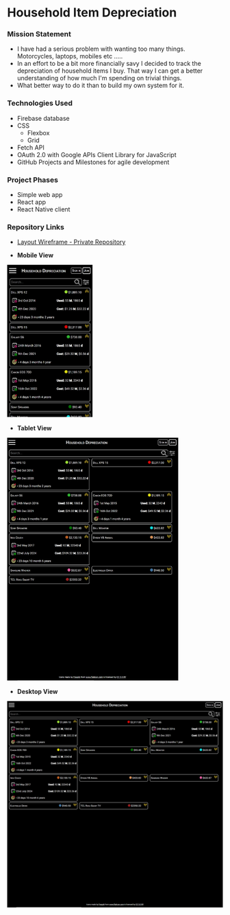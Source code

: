 # Household Item Depreciation 

### Mission Statement
* I have had a serious problem with wanting too many things. Motorcycles, laptops, mobiles etc .....
* In an effort to be a bit more financially savy I decided to track the depreciation of household items I buy. That way I can get a better understanding of how much I'm spending on trivial things. 
* What better way to do it than to build my own system for it.

### Technologies Used

* Firebase database 
* CSS
  * Flexbox
  * Grid
* Fetch API
* OAuth 2.0 with Google APIs Client Library for JavaScript
* GitHub Projects and Milestones for agile development

### Project Phases

* Simple web app
* React app
* React Native client

### Repository Links

* [Layout Wireframe - Private Repository](https://github.com/kumudug/household_depreciation_layout_wireframe)


* __Mobile View__

<img src="Responsive_Mobile.jpg" alt="Mobile View" width="200"/>

* __Tablet View__

<img src="Responsive_Tablet.jpg" alt="Tablet View" width="400"/>

* __Desktop View__

<img src="Responsive_Desktop.jpg" alt="Desktop View" width="600"/>
  

